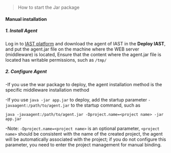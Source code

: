 > How to start the Jar package

#### Manual installation

##### 1. Install Agent

Log in to [IAST platform](https://iast.huoxian.cn/login) and download the agent of IAST in the **Deploy IAST**, and put the agent.jar file on the machine where the WEB server (middleware) is located, Ensure that the content where the agent.jar file is located has writable permissions, such as `/tmp/`
 
##### 2. Configure Agent


-If you use the war package to deploy, the agent installation method is the specific middleware installation method
  
-If you use `java -jar app.jar` to deploy, add the startup parameter `-javaagent:/path/to/agent.jar` to the startup command, such as
```shell
java -javaagent:/path/to/agent.jar -Dproject.name=<project name> -jar app.jar
```

-Note: `-Dproject.name=<project name>` is an optional parameter, `<project name>` should be consistent with the name of the created project, the agent will be automatically associated with the project; if you do not configure this parameter, you need to enter the project management for manual binding.
